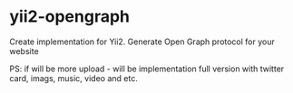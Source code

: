 # yii2-opengraph
Create implementation for Yii2. Generate Open Graph protocol for your website


PS: if will be more upload - will be implementation full version with twitter card, imags, music, video and etc. 
